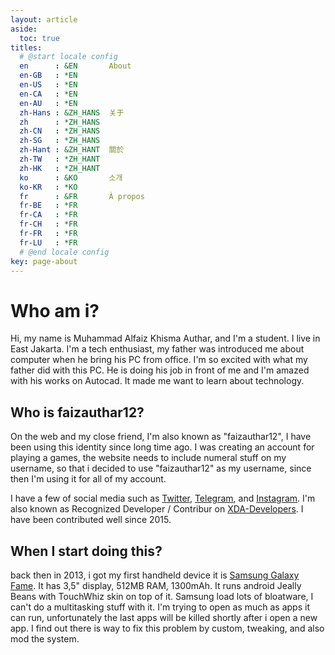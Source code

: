```yaml
---
layout: article
aside:
  toc: true
titles:
  # @start locale config
  en      : &EN       About
  en-GB   : *EN
  en-US   : *EN
  en-CA   : *EN
  en-AU   : *EN
  zh-Hans : &ZH_HANS  关于
  zh      : *ZH_HANS
  zh-CN   : *ZH_HANS
  zh-SG   : *ZH_HANS
  zh-Hant : &ZH_HANT  關於
  zh-TW   : *ZH_HANT
  zh-HK   : *ZH_HANT
  ko      : &KO       소개
  ko-KR   : *KO
  fr      : &FR       À propos
  fr-BE   : *FR
  fr-CA   : *FR
  fr-CH   : *FR
  fr-FR   : *FR
  fr-LU   : *FR
  # @end locale config
key: page-about
---
```


# Who am i?
Hi, my name is Muhammad Alfaiz Khisma Authar, and I'm a student.
I live in East Jakarta.
I'm a tech enthusiast, my father was introduced me about computer when he bring his PC from office. I'm so excited with what my father did with this PC.
He is doing his job in front of me and I'm amazed with his works on Autocad.
It made me want to learn about technology.

## Who is faizauthar12?
On the web and my close friend, I'm also known as "faizauthar12", I have been using this identity since long time ago.
I was creating an account for playing a games, the website needs to include numeral stuff on my username, so that i decided to use "faizauthar12" as my username, since then I'm using it for all of my account.

I have a few of social media such as [Twitter](https://twitter.com/faizauthar12), [Telegram](http://t.me/faizauthar12),  and [Instagram](https://www.instagram.com/faizauthar12/).
I'm also known as Recognized Developer / Contribur on [XDA-Developers](https://forum.xda-developers.com/member.php?u=5689422).
I have been contributed well since 2015.

## When I start doing this?
back then in 2013, i got my first handheld device it is [Samsung Galaxy Fame](https://www.gsmarena.com/samsung_galaxy_fame_s6810-5279.php). It has 3,5" display, 512MB RAM, 1300mAh.
It runs android Jeally Beans with TouchWhiz skin on top of it.
Samsung load lots of bloatware, I can't do a multitasking stuff with it.
I'm trying to open as much as apps it can run, unfortunately the last apps will be killed shortly after i open a new app.
I find out there is way to fix this problem by custom, tweaking, and also mod the system.